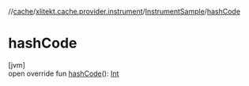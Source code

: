 //[cache](../../../index.md)/[xlitekt.cache.provider.instrument](../index.md)/[InstrumentSample](index.md)/[hashCode](hash-code.md)

# hashCode

[jvm]\
open override fun [hashCode](hash-code.md)(): [Int](https://kotlinlang.org/api/latest/jvm/stdlib/kotlin/-int/index.html)
